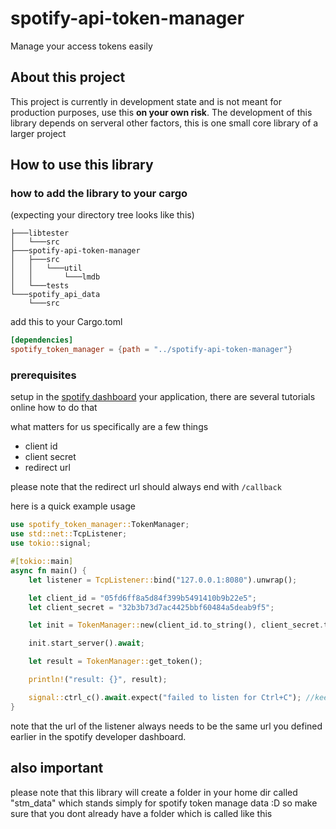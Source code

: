 # spotify-api-token-manager
Manage your access tokens easily

## About this project
This project is currently in development state and is not meant for production purposes, use this **on your own risk**.
The development of this library depends on serveral other factors, this is one small core library of a larger project

## How to use this library

### how to add the library to your cargo

(expecting your directory tree looks like this)
```
├───libtester
│   └───src
├───spotify-api-token-manager
│   ├───src
│   │   └───util
│   │       └───lmdb
│   └───tests
└───spotify_api_data
    └───src
```
add this to your Cargo.toml 
```toml
[dependencies]
spotify_token_manager = {path = "../spotify-api-token-manager"}
```

### prerequisites 
setup in the [spotify dashboard](https://developer.spotify.com/dashboard) your application, there are several tutorials online how to do that

what matters for us specifically are a few things

- client id
- client secret
- redirect url

please note that the redirect url should always end with `/callback`

here is a quick example usage

```rs
use spotify_token_manager::TokenManager;
use std::net::TcpListener;
use tokio::signal;

#[tokio::main]
async fn main() {
    let listener = TcpListener::bind("127.0.0.1:8080").unwrap();

    let client_id = "05fd6ff8a5d84f399b5491410b9b22e5";
    let client_secret = "32b3b73d7ac4425bbf60484a5deab9f5";

    let init = TokenManager::new(client_id.to_string(), client_secret.to_string(), listener);

    init.start_server().await;

    let result = TokenManager::get_token();

    println!("result: {}", result);

    signal::ctrl_c().await.expect("failed to listen for Ctrl+C"); //keep the the thread alive, if you dont keep the thread alive unexpected issue will occur. 
}
```
note that the url of the listener always needs to be the same url you defined earlier in the spotify developer dashboard.

## also important
please note that this library will create a folder in your home dir called "stm_data" which stands simply for spotify token manage data :D
so make sure that you dont already have a folder which is called like this
    
